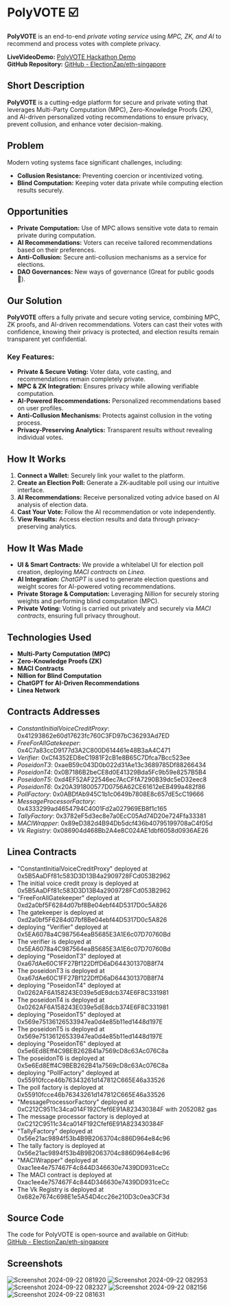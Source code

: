 # PolyVOTE ☑️
**PolyVOTE** is an end-to-end *private voting service* using *MPC, ZK, and AI* to recommend and process votes with complete privacy.

**LiveVideoDemo:** [PolyVOTE Hackathon Demo](https://drive.google.com/drive/folders/1lY2BSXo4kccAxM1E4wTAPYv7bmKIwLDJ?usp=sharing)  
**GitHub Repository:** [GitHub - ElectionZap/eth-singapore](https://github.com/ElectionZap/eth-singapore)


## Short Description
**PolyVOTE** is a cutting-edge platform for secure and private voting that leverages Multi-Party Computation (MPC), Zero-Knowledge Proofs (ZK), and AI-driven personalized voting recommendations to ensure privacy, prevent collusion, and enhance voter decision-making.

## Problem
Modern voting systems face significant challenges, including:
- **Collusion Resistance:** Preventing coercion or incentivized voting.
- **Blind Computation:** Keeping voter data private while computing election results securely.

## Opportunities
- **Private Computation:** Use of MPC allows sensitive vote data to remain private during computation.
- **AI Recommendations:** Voters can receive tailored recommendations based on their preferences.
- **Anti-Collusion:** Secure anti-collusion mechanisms as a service for elections.
- **DAO Governances:** New ways of governance (Great for public goods 👀).

## Our Solution
**PolyVOTE** offers a fully private and secure voting service, combining MPC, ZK proofs, and AI-driven recommendations. Voters can cast their votes with confidence, knowing their privacy is protected, and election results remain transparent yet confidential.

### Key Features:
- **Private & Secure Voting:** Voter data, vote casting, and recommendations remain completely private.
- **MPC & ZK Integration:** Ensures privacy while allowing verifiable computation.
- **AI-Powered Recommendations:** Personalized recommendations based on user profiles.
- **Anti-Collusion Mechanisms:** Protects against collusion in the voting process.
- **Privacy-Preserving Analytics:** Transparent results without revealing individual votes.

## How It Works
1. **Connect a Wallet:** Securely link your wallet to the platform.
2. **Create an Election Poll:** Generate a ZK-auditable poll using our intuitive interface.
3. **AI Recommendations:** Receive personalized voting advice based on AI analysis of election data.
4. **Cast Your Vote:** Follow the AI recommendation or vote independently.
5. **View Results:** Access election results and data through privacy-preserving analytics.

## How It Was Made
- **UI & Smart Contracts:** We provide a whitelabel UI for election poll creation, deploying *MACI contracts* on *Linea*.
- **AI Integration:** *ChatGPT* is used to generate election questions and weight scores for AI-powered voting recommendations.
- **Private Storage & Computation:** Leveraging *Nillion* for securely storing weights and performing blind computation (MPC).
- **Private Voting:** Voting is carried out privately and securely via *MACI contracts*, ensuring full privacy throughout.

## Technologies Used
- **Multi-Party Computation (MPC)**
- **Zero-Knowledge Proofs (ZK)**
- **MACI Contracts**
- **Nillion for Blind Computation**
- **ChatGPT for AI-Driven Recommendations**
- **Linea Network**

## Contracts Addresses
- *ConstantInitialVoiceCreditProxy*: 0x41293862e60d17623fc760C3FD97bC36293Ad7ED
- *FreeForAllGatekeeper*: 0x4C7a83ccD9177d3A2C800D614461e48B3aA4C471
- *Verifier*: 0xCf4352ED8eC1981F2cB1e8B65C7Dfca7Bcc523ee
- *PoseidonT3*: 0xaeB59c043D0b022d31Ae13c3689785Df88266434
- *PoseidonT4*: 0x0B7186B2beCE8d0E41329Bda5Fc9b59e8257B5B4
- *PoseidonT5*: 0xd4EF52AF22546ec7AcCFfA7290B39dc5eD32eec8
- *PoseidonT6*: 0x20A391800577D0756A62CE61612eEB499a482f86
- *PollFactory*: 0x0ABDfAb945C1b1c0649b7808E8c657dE5cC19666
- *MessageProcessorFactory*: 0x4333299ad4654794C4001Fd2a027969EB8f1c165
- *TallyFactory*: 0x3782eF5d3ec8e7a0EcC05Ad74D20e724Ffa33381
- *MACIWrapper*: 0x89eD382d4B94Db5dcf436b40795199708aC4f05d
- *Vk Registry*: 0x086904d468Bb2A4e8C024AE1dbf6058d0936AE26
## Linea Contracts
- "ConstantInitialVoiceCreditProxy" deployed at 0x5B5AaDFf81c583D3D13B4a2909728FCd053B2962 
- The initial voice credit proxy is deployed at 0x5B5AaDFf81c583D3D13B4a2909728FCd053B2962
- "FreeForAllGatekeeper" deployed at 0xd2a0bf5F6284d07bf8Be04ebf44D5317D0c5A826 
- The gatekeeper is deployed at 0xd2a0bf5F6284d07bf8Be04ebf44D5317D0c5A826
- deploying "Verifier" deployed at 0x5EA6078a4C987564eaB5685E3A1E6c07D70760Bd 
- The verifier is deployed at 0x5EA6078a4C987564eaB5685E3A1E6c07D70760Bd
- deploying "PoseidonT3" deployed at 0xa67dAe60C1FF27Bf122DffD6aD644301370B8f74 
- The poseidonT3 is deployed at 0xa67dAe60C1FF27Bf122DffD6aD644301370B8f74
- deploying "PoseidonT4" deployed at 0x0262AF6A158243E039e5dE8dcb374E6F8C331981 
- The poseidonT4 is deployed at 0x0262AF6A158243E039e5dE8dcb374E6F8C331981
- deploying "PoseidonT5" deployed at 0x569e75136126533947ea0d4e85b11ed1448d197E 
- The poseidonT5 is deployed at 0x569e75136126533947ea0d4e85b11ed1448d197E
- deploying "PoseidonT6" deployed at 0x5e6Ed8Eff4C9BEB262B41a7569cD8c63Ac076C8a 
- The poseidonT6 is deployed at 0x5e6Ed8Eff4C9BEB262B41a7569cD8c63Ac076C8a
- deploying "PollFactory" deployed at 0x55910fcce46b76343261d147812C665E46a33526
- The poll factory is deployed at 0x55910fcce46b76343261d147812C665E46a33526
- "MessageProcessorFactory" deployed at 0xC212C9511c34ca014F192Cfef6E91A823430384F with 2052082 gas
- The message processor factory is deployed at 0xC212C9511c34ca014F192Cfef6E91A823430384F
- "TallyFactory" deployed at 0x56e21ac9894f53b4B9B2063704c886D964e84c96
- The tally factory is deployed at 0x56e21ac9894f53b4B9B2063704c886D964e84c96
- "MACIWrapper" deployed at 0xac1ee4e757467F4c844D346630e7439DD931ceCc
- The MACI contract is deployed at 0xac1ee4e757467F4c844D346630e7439DD931ceCc
- The Vk Registry is deployed at 0x682e7674c698E1e5A54D4cc26e210D3c0ea3CF3d
## Source Code
The code for PolyVOTE is open-source and available on GitHub:  
[GitHub - ElectionZap/eth-singapore](https://github.com/ElectionZap/eth-singapore)

## Screenshots
![Screenshot 2024-09-22 081920](https://github.com/user-attachments/assets/ec0d6b31-da95-4a23-a1e5-3f75b6a9b69c)
![Screenshot 2024-09-22 082953](https://github.com/user-attachments/assets/446d6acc-5ce9-492f-a12b-5c154fdd0fe8)
![Screenshot 2024-09-22 082327](https://github.com/user-attachments/assets/552a6110-b10a-4d0a-846f-177ee890792a)
![Screenshot 2024-09-22 082156](https://github.com/user-attachments/assets/552a1cc8-c7a4-4703-9444-273c4ee70e63)
![Screenshot 2024-09-22 081631](https://github.com/user-attachments/assets/0b5307ed-1609-4ab3-ad06-049261666da1)

